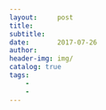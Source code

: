 ```yaml
---
layout:     post
title:      
subtitle:   
date:       2017-07-26
author:     
header-img: img/
catalog: true
tags:
    - 
    - 
---
```


